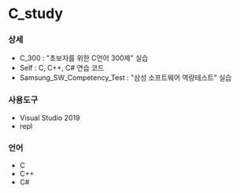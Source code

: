 # C_study
### 상세
- C_300 : "초보자를 위한 C언어 300제" 실습
- Self : C, C++, C# 연습 코드
- Samsung_SW_Competency_Test : "삼성 소프트웨어 역량테스트" 실습

### 사용도구
- Visual Studio 2019
- repl

### 언어
- C
- C++
- C#
